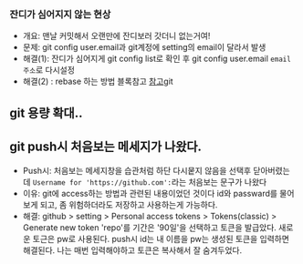 ### 잔디가 심어지지 않는 현상
- 개요: 맨날 커밋해서 오랜만에 잔디보러 갓더니 없는거여!
- 문제: git config user.email과 git계정에 setting의 email이 달라서 발생
- 해결(1): 잔디가 심어지게
    git config list로 확인 후 git config user.email `email주소`로 다시설정
- 해결(2) : rebase 하는 방법  블록참고
[참고](https://wellbell.tistory.com/43)git

## git 용량 확대..

## git push시 처음보는 메세지가 나왔다.
- Push시:
    처음보는 메세지창을 습관처럼 하단 다시뭍지 않음을 선택후 닫아버렸는데
    `Username for 'https://github.com':`라는 처음보는 문구가 나왔다
- 이유:
    git에 access하는 방법과 관련된 내용이었던 것이다
    id와 passward를 물어보게 되고, 좀 위험하더라도 저장하고 사용하는게 가능하다.
- 해결:
    github > setting > Personal access tokens > Tokens(classic) > Generate new token
    'repo'를 기간은 '90일'을 선택하고 토큰을 발급았다.
    새로운 토근은 pw로 사용된다. push시 id는 내 이름을 pw는 생성된 토큰을 입력하면 해결된다.
    나는 매번 입력해야하고 토큰은 복사해서 잘 숨겨두었다.
    